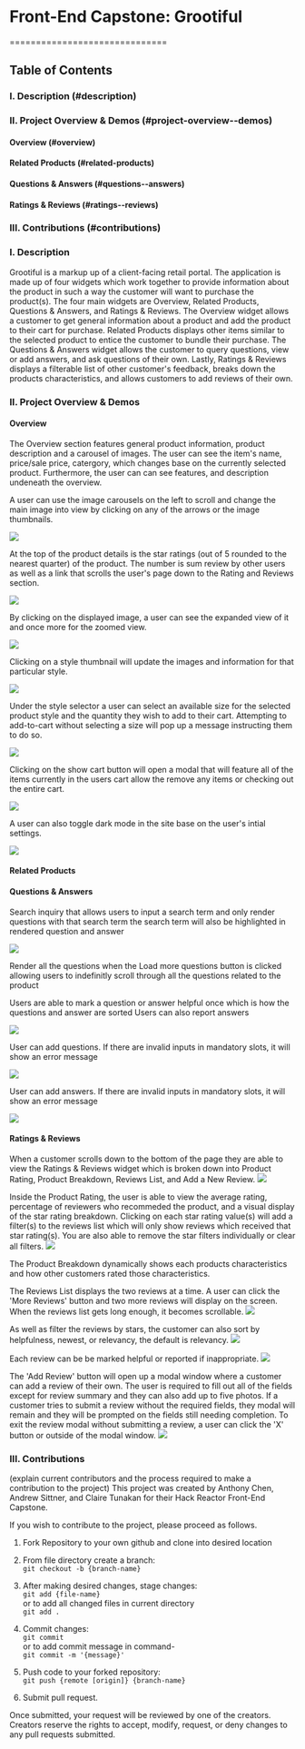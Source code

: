 # Front-End Capstone: Grootiful
==============================


## Table of Contents

### I. Description (#description)
### II. Project Overview & Demos (#project-overview--demos)
####   Overview (#overview)
####   Related Products (#related-products)
####   Questions & Answers (#questions--answers)
####   Ratings & Reviews (#ratings--reviews)
### III. Contributions (#contributions)

### I. Description
Grootiful is a markup up of a client-facing retail portal. The application is made up of four widgets which work together to provide information about the product in such a way the customer will want to purchase the product(s).  The four main widgets are Overview, Related Products, Questions & Answers, and Ratings & Reviews. The Overview widget allows a customer to get general information about a product and add the product to their cart for purchase. Related Products displays other items similar to the selected product to entice the customer to bundle their purchase. The Questions & Answers widget allows the customer to query questions, view or add answers, and ask questions of their own. Lastly, Ratings & Reviews displays a filterable list of other customer's feedback, breaks down the products characteristics, and allows customers to add reviews of their own.


### II. Project Overview & Demos
#### Overview

The Overview section features general product information, product description and a carousel of images. The user can see the item's name, price/sale price, catergory, which changes base on the currently selected product. Furthermore, the user can can see features, and description undeneath the overview.

A user can use the image carousels on the left to scroll and change the main image into view by clicking on any of the arrows or the image thumbnails.

![](https://github.com/2212-fec5-hawkeye/FEC/blob/main/ReadMeGifs/Carousel&Arrows.gif)

At the top of the product details is the star ratings (out of 5 rounded to the nearest quarter) of the product. The number is sum review by other users as well as a link that scrolls the user's page down to the Rating and Reviews section.

![](https://github.com/2212-fec5-hawkeye/FEC/blob/main/ReadMeGifs/ScrollLink.gif)

By clicking on the displayed image, a user can see the expanded view of it and once more for the zoomed view.

![](https://github.com/2212-fec5-hawkeye/FEC/blob/main/ReadMeGifs/Expand&Zoom.gif)

Clicking on a style thumbnail will update the images and information for that particular style.

![](https://github.com/2212-fec5-hawkeye/FEC/blob/main/ReadMeGifs/StyleIcons.gif)

Under the style selector a user can select an available size for the selected product style and the quantity they wish to add to their cart. Attempting to add-to-cart without selecting a size will pop up a message instructing them to do so.

![](https://github.com/2212-fec5-hawkeye/FEC/blob/main/ReadMeGifs/AddToBag.gif)

Clicking on the show cart button will open a modal that will feature all of the items currently in the users cart allow the remove any items or checking out the entire cart.

![](https://github.com/2212-fec5-hawkeye/FEC/blob/main/ReadMeGifs/CartModal.gif)

A user can also toggle dark mode in the site base on the user's intial settings.

![](https://github.com/2212-fec5-hawkeye/FEC/blob/main/ReadMeGifs/Dark&LightMode.gif)

#### Related Products



#### Questions & Answers

Search inquiry that allows users to input a search term and only render questions with that search term the search term will also be highlighted in rendered question and answer

![](https://github.com/2212-fec5-hawkeye/FEC/blob/main/ReadMeGifs/QuestionAnswerInput.gif)

Render all the questions when the Load more questions button is clicked allowing users to indefinitly scroll through all the questions related to the product


Users are able to mark a question or answer helpful once which is how the questions and answer are sorted Users can also report answers

![](https://github.com/2212-fec5-hawkeye/FEC/blob/main/ReadMeGifs/QuestionAnswerHelpfulReport.gif)

User can add questions. If there are invalid inputs in mandatory slots, it will show an error message

![](https://github.com/2212-fec5-hawkeye/FEC/blob/main/ReadMeGifs/NewQuestion.gif)

User can add answers. If there are invalid inputs in mandatory slots, it will show an error message

![](https://github.com/2212-fec5-hawkeye/FEC/blob/main/ReadMeGifs/NewAnswer.gif)


#### Ratings & Reviews

When a customer scrolls down to the bottom of the page they are able to view the Ratings & Reviews widget which is broken down into Product Rating, Product Breakdown, Reviews List, and Add a New Review.
![](https://github.com/2212-fec5-hawkeye/FEC/blob/main/ReadMeGifs/scrollReview.gif)

Inside the Product Rating, the user is able to view the average rating, percentage of reviewers who recommeded the product, and a visual display of the star rating breakdown. Clicking on each star rating value(s) will add a filter(s) to the reviews list which will only show reviews which received that star rating(s). You are also able to remove the star filters individually or clear all filters.
![](https://github.com/2212-fec5-hawkeye/FEC/blob/main/ReadMeGifs/StarFilters.gif)

The Product Breakdown dynamically shows each products characteristics and how other customers rated those characteristics.

The Reviews List displays the two reviews at a time. A user can click the 'More Reviews' button and two more reviews will display on the screen. When the reviews list gets long enough, it becomes scrollable.
![](https://github.com/2212-fec5-hawkeye/FEC/blob/main/ReadMeGifs/MoreReviews.gif)

 As well as filter the reviews by stars, the customer can also sort by helpfulness, newest, or relevancy, the default is relevancy.
![](https://github.com/2212-fec5-hawkeye/FEC/blob/main/ReadMeGifs/SortOptions.gif)

 Each review can be be marked helpful or reported if inappropriate.
![](https://github.com/2212-fec5-hawkeye/FEC/blob/main/ReadMeGifs/HelpfulReview.gif)

The 'Add Review' button will open up a modal window where a customer can add a review of their own. The user is required to fill out all of the fields except for review summary and they can also add up to five photos. If a customer tries to submit a review without the required fields, they modal will remain and they will be prompted on the fields still needing completion. To exit the review modal without submitting a review, a user can click the 'X' button or outside of the modal window.
![](https://github.com/2212-fec5-hawkeye/FEC/blob/main/ReadMeGifs/AddReview.gif)



### III. Contributions
(explain current contributors and the process required to make a contribution to the project)
This project was created by Anthony Chen, Andrew Sittner, and Claire Tunakan for their Hack Reactor Front-End Capstone.

If you wish to contribute to the project, please proceed as follows.
1. Fork Repository to your own github and clone into desired location

2. From file directory create a branch: <br>
`git checkout -b {branch-name}`

3. After making desired changes, stage changes: <br>
`git add {file-name}`<br>
or to add all changed files in current directory<br>
`git add .`

4. Commit changes: <br>
`git commit`<br>
or to add commit message in command-<br>
`git commit -m '{message}'`

5. Push code to your forked repository: <br>
`git push {remote [origin]} {branch-name}`

6. Submit pull request.

Once submitted, your request will be reviewed by one of the creators. Creators reserve the rights to accept, modify, request, or deny changes to any pull requests submitted.





